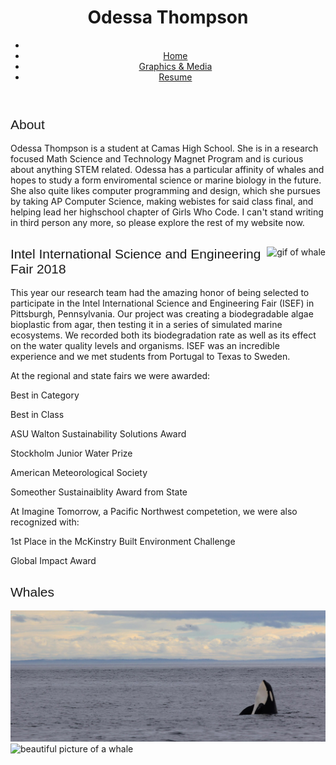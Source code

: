 	
<head>
	<title> Odessa Emmanuelle Thompson </title>
	<link href="https://fonts.googleapis.com/css?family=Montserrat:200,400" rel="stylesheet">	
	<link rel="stylesheet" type="text/css" href="main.css">
<head>
	
<header>
	<h1>Odessa Thompson</h1>
	<div class="navigation">	
		<nav>
			<ul class="navv">
				<li><a href="news.asp"></a></li>
				<li id="plswork"><a href="https://odessathompson.github.io/odessa/"> Home </a></li>
  				<li id="plswork"><a href="https://odessathompson.github.io/odessa_graphics-and-media/">Graphics & Media</a></li>
  				<li id="plswork"><a href="https://odessathompson.github.io/odessa_resume/">Resume</a></li>
			</ul>
		</nav>
	</div>
	
</header>
<body>
<div class="text.main">
	<div class="col-sm-6">
	<h2 class="moveright" style="font-family: 'Montserrat', sans-serif; font-weight: 200;">About</h2>
	<p class="moveright">Odessa Thompson is a student at Camas High School. She is in a research focused Math Science and Technology Magnet Program and is curious about anything STEM related. Odessa has a particular affinity of whales and hopes to study a form enviromental science or marine biology in the future. She also quite likes computer programming and design, which she pursues by taking AP Computer Science, making webistes for said class final, and helping lead her highschool chapter of Girls Who Code. I can't stand writing in third person any more, so please explore the rest of my website now.</p>
	</div> 
	<div class="col-sm-6">
	<div class="circular--landscape">
		<img src="https://media.giphy.com/media/jWsQNUItU01l6/giphy.gif" alt="gif of whale" align="right">
	</div>
	<h2 style="font-family: 'Montserrat', sans-serif; font-weight: 200;">Intel International Science and Engineering Fair 2018</h2>
	<p>This year our research team had the amazing honor of being selected to participate in the Intel International Science and Engineering Fair (ISEF) in Pittsburgh, Pennsylvania. Our project was creating a biodegradable algae bioplastic from agar, then testing it in a series of simulated marine ecosystems. We recorded both its biodegradation rate as well as its effect on the water quality levels and organisms. ISEF was an incredible experience and we met students from Portugal to Texas to Sweden.<p>
	<p>At the regional and state fairs we were awarded:<p>
		<div>
		<p class="awards">Best in Category</p>
		<p class="awards">Best in Class</p>
		<p class="awards">ASU Walton Sustainability Solutions Award</p>
		<p class="awards">Stockholm Junior Water Prize</p>
		<p class="awards">American Meteorological Society</p>
		<p class="awards">Someother Sustainaiblity Award from State</p>
		</div>
	<p>At Imagine Tomorrow, a Pacific Northwest competetion, we were also recognized with:<p>
		<div>
		<p class="awards">1st Place in the McKinstry Built Environment Challenge</p>
		<p class="awards">Global Impact Award</p>
		</div>
	<h2 style="font-family: 'Montserrat', sans-serif; font-weight: 200;">Whales</h2>
	<img src="orca_whale.jpg">
	<img src="http://www.slate.com/content/dam/slate/articles/video/video/2016/11/whales_swimming_off_new_york_city_tracked_by_scientists_video/whalehellothere.jpg.CROP.promo-xlarge2.jpg" alt="beautiful picture of a whale">





